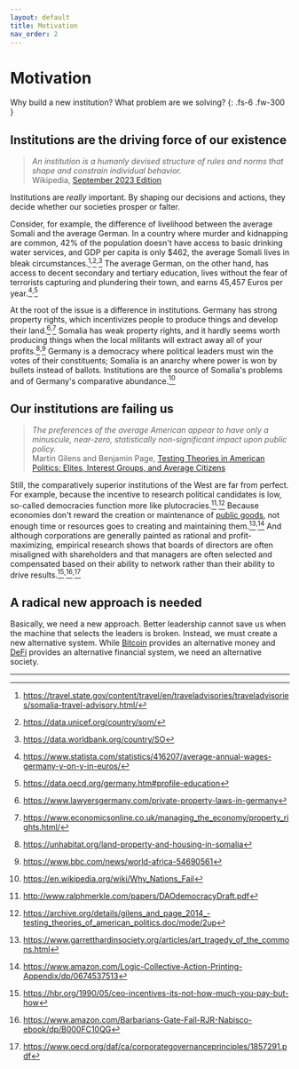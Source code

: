 ```yaml
---
layout: default
title: Motivation
nav_order: 2
---
```


# Motivation

Why build a new institution? What problem are we solving?
{: .fs-6 .fw-300 }

## Institutions are the driving force of our existence

> *An institution is a humanly devised structure of rules and norms that shape
> and constrain individual behavior.*\
> Wikipedia, [September 2023 Edition](http://web.archive.org/web/20230922203543/https://en.wikipedia.org/wiki/Institution)

Institutions are *really* important. By shaping our decisions and actions,
they decide whether our societies prosper or falter. 

Consider, for example,
the difference of livelihood between the average Somali and the average German.
In a country where murder and kidnapping are common,
42% of the population doesn't have access to basic drinking
water services, and GDP per capita is only $462,
the average Somali lives in bleak circumstances.[^1]<sup>,</sup>[^2]<sup>,</sup>[^3]
The average German, on the other hand, has access
to decent secondary and tertiary education, lives without the fear of terrorists
capturing and plundering their town, and earns 45,457 Euros per year.[^4]<sup>,</sup>[^5] 

At the root of the issue is a difference in institutions. Germany has strong property
rights, which incentivizes people to produce things and develop their land.[^6]<sup>,</sup>[^7]
Somalia
has weak property rights, and it hardly seems worth producing things when the local
militants will extract away all of your profits.[^8]<sup>,</sup>[^9] Germany 
is a democracy where
political leaders must win the votes of their constituents; Somalia is an anarchy
where power is won by bullets instead of ballots. Institutions are the source
of Somalia's problems and of Germany's comparative abundance.[^10]

## Our institutions are failing us

> *The preferences of the average American appear to have only a minuscule, 
> near-zero, statistically non-significant impact upon public policy.*\
> Martin Gilens and Benjamin Page, [Testing Theories in American Politics: Elites, Interest Groups, and Average Citizens](https://archive.org/details/gilens_and_page_2014_-testing_theories_of_american_politics.doc/mode/2up)

Still,
the comparatively
superior institutions of the West are far from perfect.
For example, because the incentive to research political candidates
is low, so-called democracies function more like plutocracies.[^11]<sup>,</sup>[^12] 
Because economies
don't reward the creation or maintenance of [public goods](https://metaproph3t.github.io/posts/public_goods.html),
not enough time or resources goes to creating and maintaining them.[^13]<sup>,</sup>[^14]
And although corporations are generally painted as rational and profit-maximizing,
empirical research shows that boards of directors are often misaligned with shareholders
and that managers
are often selected and compensated based on their ability to network
rather than their ability to drive results.[^15]<sup>,</sup>[^16]<sup>,</sup>[^17] 

## A radical new approach is needed

Basically, we need a new approach. Better leadership cannot save us when the
machine that selects the leaders is broken. Instead, we must create a
new alternative system. While [Bitcoin](https://en.wikipedia.org/wiki/Bitcoin) 
provides an alternative money and [DeFi](https://en.wikipedia.org/wiki/Decentralized_finance)
provides an alternative financial system, we need an alternative society.

----

[^1]: https://travel.state.gov/content/travel/en/traveladvisories/traveladvisories/somalia-travel-advisory.html/
[^2]: https://data.unicef.org/country/som/
[^3]: https://data.worldbank.org/country/SO
[^4]: https://www.statista.com/statistics/416207/average-annual-wages-germany-y-on-y-in-euros/
[^5]: https://data.oecd.org/germany.htm#profile-education
[^6]: https://www.lawyersgermany.com/private-property-laws-in-germany
[^7]: https://www.economicsonline.co.uk/managing_the_economy/property_rights.html/
[^8]: https://unhabitat.org/land-property-and-housing-in-somalia
[^9]: https://www.bbc.com/news/world-africa-54690561
[^10]: https://en.wikipedia.org/wiki/Why_Nations_Fail
[^11]: http://www.ralphmerkle.com/papers/DAOdemocracyDraft.pdf
[^12]: https://archive.org/details/gilens_and_page_2014_-testing_theories_of_american_politics.doc/mode/2up
[^13]: https://www.garretthardinsociety.org/articles/art_tragedy_of_the_commons.html
[^14]: https://www.amazon.com/Logic-Collective-Action-Printing-Appendix/dp/0674537513
[^15]: https://hbr.org/1990/05/ceo-incentives-its-not-how-much-you-pay-but-how
[^16]: https://www.amazon.com/Barbarians-Gate-Fall-RJR-Nabisco-ebook/dp/B000FC10QG
[^17]: https://www.oecd.org/daf/ca/corporategovernanceprinciples/1857291.pdf

